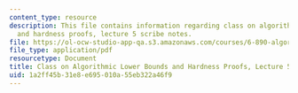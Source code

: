```yaml
---
content_type: resource
description: This file contains information regarding class on algorithmic lower bounds
  and hardness proofs, lecture 5 scribe notes.
file: https://ol-ocw-studio-app-qa.s3.amazonaws.com/courses/6-890-algorithmic-lower-bounds-fun-with-hardness-proofs-fall-2014/1a2ff45b31e8e695010a55eb322a46f9_MIT6_890F14_Lec5.pdf
file_type: application/pdf
resourcetype: Document
title: Class on Algorithmic Lower Bounds and Hardness Proofs, Lecture 5 Scribe Notes
uid: 1a2ff45b-31e8-e695-010a-55eb322a46f9
---
```

